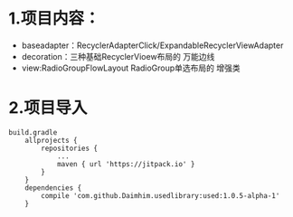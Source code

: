 # 1.项目内容：

 - baseadapter：RecyclerAdapterClick/ExpandableRecyclerViewAdapter
 - decoration：三种基础RecyclerVioew布局的 万能边线 
 - view:RadioGroupFlowLayout RadioGroup单选布局的 增强类
   
# 2.项目导入  

    build.gradle  
		allprojects {
    		repositories {
    			...
    			maven { url 'https://jitpack.io' }
    		}
    	}  
        dependencies {
            compile 'com.github.Daimhim.usedlibrary:used:1.0.5-alpha-1'
        }
	
	